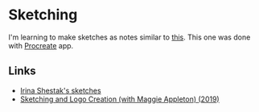 # Sketching

I'm learning to make sketches as notes similar to [this](https://twitter.com/_lrlna/status/1129361644134567936). This one was done with [Procreate](https://procreate.art) app.

## Links

- [Irina Shestak's sketches](https://github.com/lrlna/sketchin#readme)
- [Sketching and Logo Creation (with Maggie Appleton) (2019)](https://www.youtube.com/watch?v=4mrrNAjiTvk)
